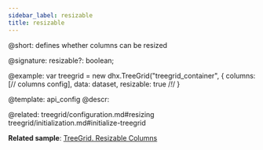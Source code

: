 ```yaml
---
sidebar_label: resizable
title: resizable
---          
```


@short: defines whether columns can be resized

@signature: resizable?: boolean;

@example: 
var treegrid = new dhx.TreeGrid("treegrid_container", {
    columns: [// columns config],
    data: dataset,
    resizable: true /*!*/
}

@template:	api_config
@descr: 

@related:
treegrid/configuration.md#resizing
treegrid/initialization.md#initialize-treegrid

**Related sample**: [TreeGrid. Resizable Columns](https://snippet.dhtmlx.com/vq3i9maq)